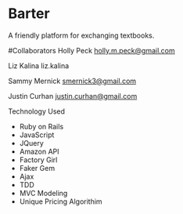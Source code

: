 # Barter
A friendly platform for exchanging textbooks. 

#Collaborators 
Holly Peck 
holly.m.peck@gmail.com

Liz Kalina 
liz.kalina 

Sammy Mernick
smernick3@gmail.com

Justin Curhan
justin.curhan@gmail.com

Technology Used
- Ruby on Rails
- JavaScript
- JQuery 
- Amazon API 
- Factory Girl 
- Faker Gem 
- Ajax 
- TDD 
- MVC Modeling 
- Unique Pricing Algorithim
